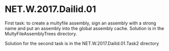 # NET.W.2017.Dailid.01

First task: to create a multyfile assembly, sign an assembly with a strong name and put an assembly into the global assembly cache.
Solution is in the MultyFileAssemblyTrees directory.

Solution for the second task is in the NET.W.2017.Dailid.01.Task2 directory
